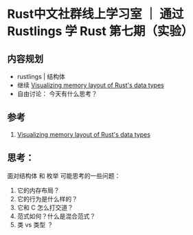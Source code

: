 # Rust中文社群线上学习室 ｜ 通过 Rustlings 学 Rust 第七期（实验）

## 内容规划

- rustlings | 结构体
- 继续 [Visualizing memory layout of Rust's data types](https://www.youtube.com/watch?v=rDoqT-a6UFg) 
- 自由讨论： 今天有什么思考？

## 参考

1. [Visualizing memory layout of Rust's data types](https://www.youtube.com/watch?v=rDoqT-a6UFg)  

## 思考：

面对结构体 和 枚举 可能思考的一些问题：

1. 它的内存布局？
2. 它的行为是什么样的？
3. 它和 C 怎么打交道？
4. 范式如何？什么是混合范式？
5. 类 vs 类型 ？

